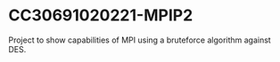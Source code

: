 # CC30691020221-MPIP2
Project to show capabilities of MPI using a bruteforce algorithm against DES.
